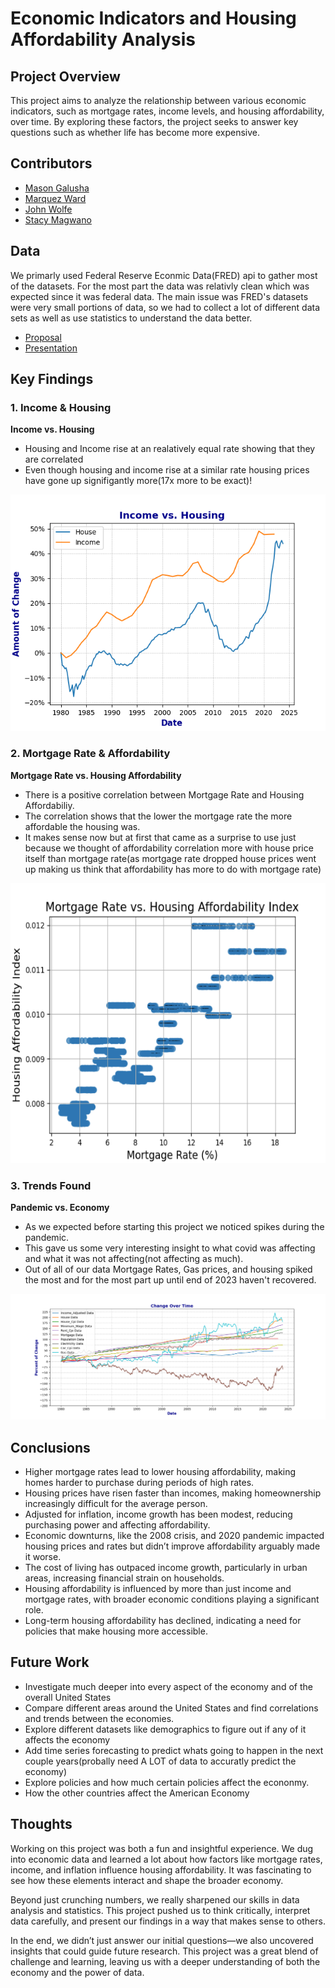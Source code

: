 # Economic Indicators and Housing Affordability Analysis

## Project Overview
This project aims to analyze the relationship between various economic indicators, such as mortgage rates, income levels, and housing affordability, over time. By exploring these factors, the project seeks to answer key questions such as whether life has become more expensive.

## Contributors
- [Mason Galusha](https://github.com/MLGalusha)
- [Marquez Ward](https://github.com/mdward911)
- [John Wolfe](https://github.com/j-wolfe5)
- [Stacy Magwano](https://github.com/stacjstaton)

## Data
We primarly used Federal Reserve Econmic Data(FRED) api to gather most of the datasets. For the most part the data was relativly clean which was expected since it was federal data. The main issue was FRED's datasets were very small portions of data, so we had to collect a lot of different data sets as well as use statistics to understand the data better.

- [Proposal](https://docs.google.com/document/d/1A5-LTtKCHrmuNyJga9NzKMxSI5OlEouVu_Cpf4sOPb4/edit)
- [Presentation](https://docs.google.com/presentation/d/1Hqvb2rRlxx34wJOdOkd6x-wsCru26VunCuMzxu0agRI/edit#slide=id.g2f34a2f2839_0_54)

## Key Findings

### 1. Income & Housing
**Income vs. Housing**

- Housing and Income rise at an realatively equal rate showing that they are correlated
- Even though housing and income rise at a similar rate housing prices have gone up signifigantly more(17x more to be exact)!

![Income vs. Housing](graphs/income_vs_housing.png)

### 2. Mortgage Rate & Affordability
**Mortgage Rate vs. Housing Affordability**

- There is a positive correlation between Mortgage Rate and Housing Affordabiliy.
- The correlation shows that the lower the mortgage rate the more affordable the housing was.
- It makes sense now but at first that came as a surprise to use just because we thought of affordability correlation more with house price itself than mortgage rate(as mortgage rate dropped house prices went up making us think that affordability has more to do with mortgage rate)

![Mortgage Rate vs. Housing Affordability](graphs/mortgage_rate_scatt.png)

### 3. Trends Found
**Pandemic vs. Economy**

- As we expected before starting this project we noticed spikes during the pandemic.
- This gave us some very interesting insight to what covid was affecting and what it was not affecting(not affecting as much).
- Out of all of our data Mortgage Rates, Gas prices, and housing spiked the most and for the most part up until end of 2023 haven't recovered.

![Economic Change](graphs/change_over_time.png)


## Conclusions

- Higher mortgage rates lead to lower housing affordability, making homes harder to purchase during periods of high rates.
- Housing prices have risen faster than incomes, making homeownership increasingly difficult for the average person.
- Adjusted for inflation, income growth has been modest, reducing purchasing power and affecting affordability.
- Economic downturns, like the 2008 crisis, and 2020 pandemic impacted housing prices and rates but didn’t improve affordability arguably made it worse.
- The cost of living has outpaced income growth, particularly in urban areas, increasing financial strain on households.
- Housing affordability is influenced by more than just income and mortgage rates, with broader economic conditions playing a significant role.
- Long-term housing affordability has declined, indicating a need for policies that make housing more accessible.

## Future Work

- Investigate much deeper into every aspect of the economy and of the overall United States
- Compare different areas around the United States and find correlations and trends between the economies.
- Explore different datasets like demographics to figure out if any of it affects the economy
- Add time series forecasting to predict whats going to happen in the next couple years(probally need A LOT of data to accuratly predict the economy)
- Explore policies and how much certain policies affect the econonmy.
- How the other countries affect the American Economy

## Thoughts
   Working on this project was both a fun and insightful experience. We dug into economic data and learned a lot about how factors like mortgage rates, income, and inflation influence housing affordability. It was fascinating to see how these elements interact and shape the broader economy.

   Beyond just crunching numbers, we really sharpened our skills in data analysis and statistics. This project pushed us to think critically, interpret data carefully, and present our findings in a way that makes sense to others.

   In the end, we didn’t just answer our initial questions—we also uncovered insights that could guide future research. This project was a great blend of challenge and learning, leaving us with a deeper understanding of both the economy and the power of data.